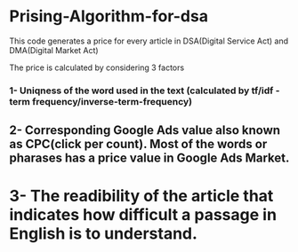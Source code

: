 # Prising-Algorithm-for-dsa

This code generates a price for every article in DSA(Digital Service Act) and DMA(Digital Market Act)

The price is calculated by considering 3 factors
### 1- Uniqness of the word used in the text (calculated by tf/idf -term frequency/inverse-term-frequency)
## 2- Corresponding Google Ads value also known as CPC(click per count). Most of the words or pharases has a price value in Google Ads Market. 
# 3- The readibility of the article that indicates how difficult a passage in English is to understand.

